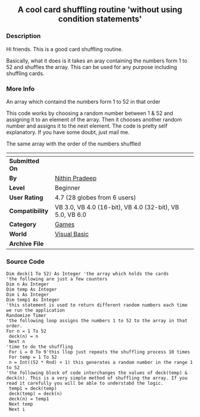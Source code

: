﻿<div align="center">

## A cool card shuffling routine 'without using condition statements'


</div>

### Description

Hi friends. This is a good card shuffling routine.

Basically, what it does is it takes an aray containing the numbers form 1 to 52 and shuffles the array. This can be used for any purpose including shuffling cards.
 
### More Info
 
An array which containd the numbers form 1 to 52 in that order

This code works by choosing a random number between 1 & 52 and assigning it to an element of the array. Then it chooses another random number and assigns it to the next element. The code is pretty self explanatory. If you have some doubt, just mail me.

The same array with the order of the numbers shuffled


<span>             |<span>
---                |---
**Submitted On**   |
**By**             |[Nithin Pradeep](https://github.com/Planet-Source-Code/PSCIndex/blob/master/ByAuthor/nithin-pradeep.md)
**Level**          |Beginner
**User Rating**    |4.7 (28 globes from 6 users)
**Compatibility**  |VB 3\.0, VB 4\.0 \(16\-bit\), VB 4\.0 \(32\-bit\), VB 5\.0, VB 6\.0
**Category**       |[Games](https://github.com/Planet-Source-Code/PSCIndex/blob/master/ByCategory/games__1-38.md)
**World**          |[Visual Basic](https://github.com/Planet-Source-Code/PSCIndex/blob/master/ByWorld/visual-basic.md)
**Archive File**   |[](https://github.com/Planet-Source-Code/nithin-pradeep-a-cool-card-shuffling-routine-without-using-condition-statements__1-35248/archive/master.zip)





### Source Code

```
Dim deck(1 To 52) As Integer 'the array which holds the cards
'the following are just a few counters
Dim n As Integer
Dim temp As Integer
Dim i As Integer
Dim temp1 As Integer
'this statement is used to return different random numbers each time we run the application
Randomize Timer
'the following loop assigns the numbers 1 to 52 to the array in that order.
For n = 1 To 52
 deck(n) = n
 Next n
'time to do the shuffling
 For i = 0 To 9'this llop just repeats the shuffling process 10 times
 For temp = 1 To 52
 n = Int((52 * Rnd) + 1) this generates a random number in the range 1 to 52
'the following block of code interchanges the values of deck(temp) & deck(n). This is a very simple method of shuffling the array. If you read it carefully you will be able to understabd the logic.
 temp1 = deck(temp)
 deck(temp) = deck(n)
 deck(n) = temp1
 Next temp
 Next i
```

